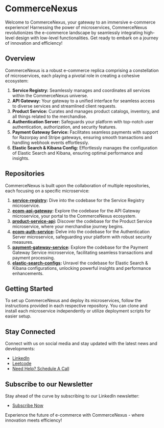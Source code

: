 # CommerceNexus

Welcome to CommerceNexus, your gateway to an immersive e-commerce experience! Harnessing the power of microservices, CommerceNexus revolutionizes the e-commerce landscape by seamlessly integrating high-level design with low-level functionalities. Get ready to embark on a journey of innovation and efficiency!

## Overview

CommerceNexus is a robust e-commerce replica comprising a constellation of microservices, each playing a pivotal role in creating a cohesive ecosystem:

1. **Service Registry:** Seamlessly manages and coordinates all services within the CommerceNexus universe.
2. **API Gateway:** Your gateway to a unified interface for seamless access to diverse services and streamlined client requests.
3. **Product Service:** Curates and manages product catalogs, inventory, and all things related to the merchandise.
4. **Authentication Server:** Safeguards your platform with top-notch user authentication, authorization, and security features.
5. **Payment Gateway Service:** Facilitates seamless payments with support for Razorpay and Stripe gateways, ensuring smooth transactions and handling webhook events effortlessly.
6. **Elastic Search & Kibana Config:** Effortlessly manages the configuration of Elastic Search and Kibana, ensuring optimal performance and insights.

## Repositories

CommerceNexus is built upon the collaboration of multiple repositories, each focusing on a specific microservice:

1. **[service-registry](https://github.com/ashwani-cse/service-registry):** Dive into the codebase for the Service Registry microservice.
2. **[ecom-api-gateway](https://github.com/ashwani-cse/ecom-api-gateway):** Explore the codebase for the API Gateway microservice, your portal to the CommerceNexus ecosystem.
3. **[product-service-api](https://github.com/ashwani-cse/product-service-api):** Discover the codebase for the Product Service microservice, where your merchandise journey begins.
4. **[ecom-auth-service](https://github.com/ashwani-cse/ecom-auth-service):** Delve into the codebase for the Authentication Server microservice, safeguarding your platform with robust security measures.
5. **[payment-gateway-service](https://github.com/ashwani-cse/payment-service):** Explore the codebase for the Payment Gateway Service microservice, facilitating seamless transactions and payment processing.
6. **[elastic-search-configs](https://github.com/ashwani-cse/elastic_search_configs):** Unravel the codebase for Elastic Search & Kibana configurations, unlocking powerful insights and performance enhancements.

## Getting Started

To set up CommerceNexus and deploy its microservices, follow the instructions provided in each respective repository. You can clone and install each microservice independently or utilize deployment scripts for easier setup.


## Stay Connected

Connect with us on social media and stay updated with the latest news and developments:

- [LinkedIn](https://www.linkedin.com/in/ashwanicse/)
- [Leetcode](https://leetcode.com/ashwani__kumar/)
- [Need Help? Schedule A Call](https://topmate.io/ashwanikumar)

## Subscribe to our Newsletter
Stay ahead of the curve by subscribing to our LinkedIn newsletter:
- [Subscribe Now](https://www.linkedin.com/newsletters/7084124970443767808/)

Experience the future of e-commerce with CommerceNexus - where innovation meets efficiency!
